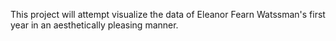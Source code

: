 This project will attempt visualize the data of Eleanor Fearn Watssman's first year in an aesthetically pleasing manner.
